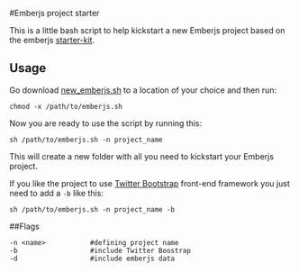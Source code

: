 #Emberjs project starter

This is a little bash script to help kickstart a new Emberjs project based on the emberjs [starter-kit](https://github.com/emberjs/starter-kit/).

## Usage

Go download [new_emberjs.sh](https://raw.github.com/tcarlsen/emberjs-project-starter/master/new_emberjs.sh) to a location of your choice and then run:
	
	chmod -x /path/to/emberjs.sh
	
Now you are ready to use the script by running this:

	sh /path/to/emberjs.sh -n project_name
	
This will create a new folder with all you need to kickstart your Emberjs project.

If you like the project to use [Twitter Bootstrap](http://twitter.github.io/bootstrap/) front-end framework you just need to add a `-b` like this:

	sh /path/to/emberjs.sh -n project_name -b
	
##Flags

	-n <name>			#defining project name
	-b					#include Twitter Boostrap
	-d					#include emberjs data